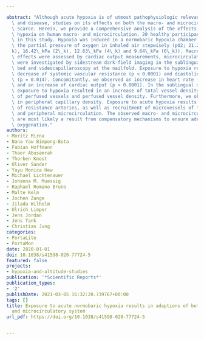 ---
abstract: "Although acute hypoxia is of utmost pathophysiologic relevance in health\
  \ and disease, studies on its effects on both the macro- and microcirculation are\
  \ scarce. Herein, we provide a comprehensive analysis of the effects of acute normobaric\
  \ hypoxia on human macro- and microcirculation. 20 healthy participants were enrolled\
  \ in this study. Hypoxia was induced in a normobaric hypoxia chamber by decreasing\
  \ the partial pressure of oxygen in inhaled air stepwisely (pO2; 21.25\_kPa (0\_\
  k), 16.42\_kPa (2\_k), 12.63\_kPa (4\_k) and 9.64\_kPa (6\_k)). Macrocirculatory\
  \ effects were assessed by cardiac output measurements, microcirculatory changes\
  \ were investigated by sidestream dark-field imaging in the sublingual capillary\
  \ bed and videocapillaroscopy at the nailfold. Exposure to hypoxia resulted in a\
  \ decrease of systemic vascular resistance (p < 0.0001) and diastolic blood pressure\
  \ (p = 0.014). Concomitantly, we observed an increase in heart rate (p < 0.0001)\
  \ and an increase of cardiac output (p < 0.0001). In the sublingual microcirculation,\
  \ exposure to hypoxia resulted in an increase of total vessel density, proportion\
  \ of perfused vessels and perfused vessel density. Furthermore, we observed an increase\
  \ in peripheral capillary density. Exposure to acute hypoxia results in vasodilatation\
  \ of resistance arteries, as well as recruitment of microvessels of the central\
  \ and peripheral microcirculation. The observed macro- and microcirculatory effects\
  \ are most likely a result from compensatory mechanisms to ensure adequate tissue\
  \ oxygenation."
authors:
- Moritz Mirna
- Nana Yaw Bimpong-Buta
- Fabian Hoffmann
- Thaer Abusamrah
- Thorben Knost
- Oliver Sander
- Yayu Monica Hew
- Michael Lichtenauer
- Johanna M. Muessig
- Raphael Romano Bruno
- Malte Kelm
- Jochen Zange
- Jilada Wilhelm
- Ulrich Limper
- Jens Jordan
- Jens Tank
- Christian Jung
categories:
- PortaLite
- PortaMon
date: 2020-01-01
doi: 10.1038/s41598-020-77724-5
featured: false
projects:
- hypoxia-and-altitude-studies
publication: '*Scientific Reports*'
publication_types:
- '2'
publishDate: 2021-03-05 16:32:20.739767+00:00
tags: []
title: Exposure to acute normobaric hypoxia results in adaptions of both the macro-
  and microcirculatory system
url_pdf: https://doi.org/10.1038/s41598-020-77724-5

---
